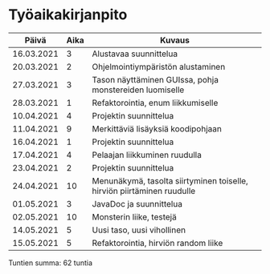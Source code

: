 # Työaikakirjanpito
| Päivä | Aika | Kuvaus |
| -------- | -------- | -------- |
| 16.03.2021 | 3 | Alustavaa suunnittelua |
| 20.03.2021 | 2 | Ohjelmointiympäristön alustaminen |
| 27.03.2021 | 3 | Tason näyttäminen GUIssa, pohja monstereiden luomiselle |
| 28.03.2021 | 1 | Refaktorointia, enum liikkumiselle |
| 10.04.2021 | 4 | Projektin suunnittelua |
| 11.04.2021 | 9 | Merkittäviä lisäyksiä koodipohjaan |
| 16.04.2021 | 1 | Projektin suunnittelua |
| 17.04.2021 | 4 | Pelaajan liikkuminen ruudulla |
| 23.04.2021 | 2 | Projektin suunnittelua |
| 24.04.2021 | 10 | Menunäkymä, tasolta siirtyminen toiselle, hirviön piirtäminen ruudulle |
| 01.05.2021 | 3 | JavaDoc ja suunnittelua |
| 02.05.2021 | 10 | Monsterin liike, testejä |
| 14.05.2021 | 5 | Uusi taso, uusi vihollinen |
| 15.05.2021 | 5 | Refaktorointia, hirviön random liike |
Tuntien summa: 62 tuntia
